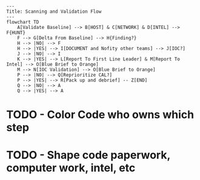 ```mermaid
---
Title: Scanning and Validation Flow
---
flowchart TD
    A[Validate Baseline] --> B[HOST] & C[NETWORK] & D[INTEL] --> F{HUNT}
    F --> G[Delta From Baseline] --> H{Finding?}
    H --> |NO| --> F
    H --> |YES| --> I[DOCUMENT and Nofity other teams] --> J[IOC?]
    J --> |NO| --> I
    K --> |YES| --> L[Report To First Line Leader] & M[Report To Intel] --> O[Blue Brief to Orange]
    M --> N[IOC Validation] --> O[Blue Brief to Orange]
    P --> |NO| --> Q[Reprioritize CAL?]
    P --> |YES| --> R[Pack up and debrief] -- Z[END]
    Q --> |NO| --> A
    Q --> |YES| --> A
```

# TODO - Color Code who owns which step
# TODO - Shape code paperwork, computer work, intel, etc
